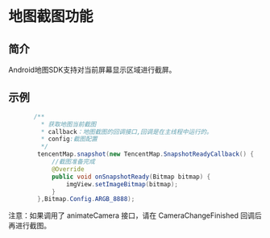 # 地图截图功能

## 简介

Android地图SDK支持对当前屏幕显示区域进行截屏。

## 示例

```java
       /**
         * 获取地图当前截图
         * callback：地图截图的回调接口,回调是在主线程中运行的。
         * config:截图配置
         */
        tencentMap.snapshot(new TencentMap.SnapshotReadyCallback() {
            //截图准备完成
            @Override
            public void onSnapshotReady(Bitmap bitmap) {
                imgView.setImageBitmap(bitmap);
            }
        },Bitmap.Config.ARGB_8888);
```

注意：如果调用了 animateCamera 接口，请在 CameraChangeFinished 回调后再进行截图。